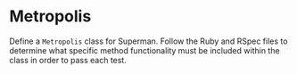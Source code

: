 # Metropolis
Define a `Metropolis` class for Superman. Follow the Ruby and RSpec files to determine what specific method functionality must be included within the class in order to pass each test.